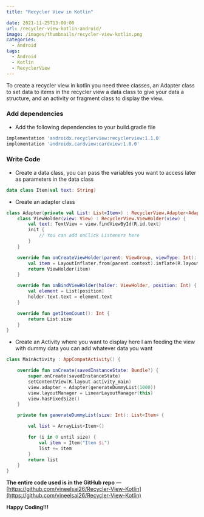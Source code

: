 ```yaml
---
title: "Recycler View in Kotlin"

date: 2021-11-25T13:00:00
url: /recycler-view-kotlin-android/
image: /images/thumbnails/recycler-view-kotlin.png
categories:
  - Android
tags:
  - Android
  - Kotlin
  - RecyclerView
---
```


To create a recycler view in kotlin you need three classes, an Adapter class to set data to items in the recycler view a data class to give your data a structure, and an activity or fragment class to display the view.

### Add dependencies

- Add the following dependencies to your build.gradle file

```gradle
implementation 'androidx.recyclerview:recyclerview:1.1.0'
implementation 'androidx.cardview:cardview:1.0.0'
```

### Write Code

- Create a data class, you can pass the variables you want to access later as parameters in the data class

```kotlin
data class Item(val text: String)
```

- Create an adapter class

```kotlin
class Adapter(private val List: List<Item>) : RecyclerView.Adapter<Adapter.ViewHolder>() {
    class ViewHolder(view: View) : RecyclerView.ViewHolder(view) {
        val text: TextView = view.findViewById(R.id.text)
        init {
            // You can add onClick Listeners here
        }
    }

    override fun onCreateViewHolder(parent: ViewGroup, viewType: Int): ViewHolder {
        val item = LayoutInflater.from(parent.context).inflate(R.layout.item, parent, false)
        return ViewHolder(item)
    }

    override fun onBindViewHolder(holder: ViewHolder, position: Int) {
        val element = List[position]
        holder.text.text = element.text
    }

    override fun getItemCount(): Int {
        return List.size
    }
}
```

- Create an Activity where you want to display here I am feeding the view with dummy data you can add whatever data you want

```kotlin
class MainActivity : AppCompatActivity() {

    override fun onCreate(savedInstanceState: Bundle?) {
        super.onCreate(savedInstanceState)
        setContentView(R.layout.activity_main)
        view.adapter = Adapter(generateDummyList(1000))
        view.layoutManager = LinearLayoutManager(this)
        view.hasFixedSize()
    }

    private fun generateDummyList(size: Int): List<Item> {

        val list = ArrayList<Item>()

        for (i in 0 until size) {
            val item = Item("Item $i")
            list += item
        }
        return list
    }
}
```

**The entire code used is in the GitHub repo** — [https://github.com/vineelsai26/Recycler-View-Kotlin](https://github.com/vineelsai26/Recycler-View-Kotlin)

**Happy Coding!!!**
